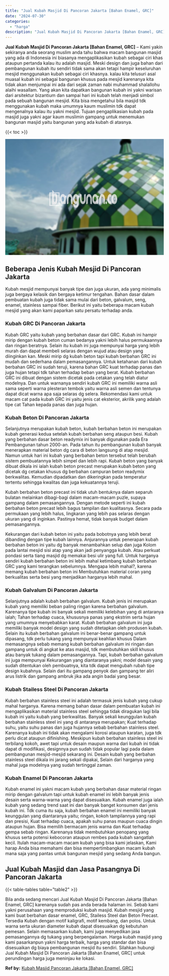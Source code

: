 ```yaml
---
title: "Jual Kubah Masjid Di Pancoran Jakarta [Bahan Enamel, GRC]"
date: "2024-07-30"
categories: 
  - "harga"
description: "Jual Kubah Masjid Di Pancoran Jakarta [Bahan Enamel, GRC]. Bila anda sedang mencari Jual Kubah Masjid Di Pancoran Jakarta [Bahan Enamel, GRC] karenanya sud..."
---
```


**Jual Kubah Masjid Di Pancoran Jakarta \[Bahan Enamel, GRC\]** – Kami yakin sekiranya anda seorang muslim anda tahu bahwa macam bangunan masjid yang ada di Indonesia ini biasanya mengaplikasikan kubah sebagai ciri khas ataupun pertanda kalau itu adalah masjid. Meski design dan juga bahan dari pembangunan kubah itu sendiri tidak sama akan tetapi hampir keseluruhan mesjid menggunakan kubah sebagai ciri khasnya. kalau kita telusuri asal muasal kubah ini sebagai bangunan khusus pada mesjid karenanya kita tidak akan menjumpai ini ada dari sejak zaman nabi muhammad shalallohu alaihi wasallam. Yang akan kita dapatkan bangunan kubah ini yakni warisan dari arsitektur bizantium dan sampai hari ini kubah telah menjadi simbol pada sebuah bangunan mesjid. Kita bisa mengetahui bila masjid tdk menggunakan kubah maka umumnya kaum muslimin tdk dapat mengenalnya kalau itu yakni mesjid. Tujuan pengaplikasian kubah pada masjid juga yakni agar kaum muslimin gampang untuk menemukan bangunan masjid yaitu bangunan yang ada kubah di atasnya.

{{< toc >}}

![Jual Kubah Masjid Di Pancoran Jakarta [Bahan Enamel, GRC]](/images/jual-kubah-masjid-06.png)

## Beberapa Jenis Kubah Mesjid Di Pancoran Jakarta

Kubah mesjid mempunyai banyak tipe dan juga ukuran, ada yang minimalis juga bergaya kelasik dan bergaya ketimur tengahan. Bahan dasar dalam pembuatan kubah juga tidak sama mulai dari beton, galvalum, seng, enamel, stainless sampai fiber. Berikut ini yaitu beberapa macam kubah mesjid yang akan kami paparkan satu persatu terhadap anda.

### Kubah GRC Di Pancoran Jakarta

Kubah GRC yaitu kubah yang berbahan dasar dari GRC. Kubah ini hampir mirip dengan kubah beton cuman bedanya yakni lebih halus permukaannya dan ringan beratnya. Selain itu kubah ini juga mempunyai harga yang lebih murah dan dapat membeli selaras dengan wujud atau design yang diinginkan kan. Meski mirip dg kubah beton tapi kubah berbahan GRC ini mudah dan sederhana dalam pemasangannya. Untuk ketahanan dari kubah berbahan GRC ini sudah teruji, karena bahan GRC kuat terhadap panas dan juga hujan tetapi tdk tahan terhadap beban yang berat. Kubah berbahan GRC ini dibuat dengan sistem dicetak pada cetakan yang telah diatur modelnya. Dan untuk warnanya sendiri kubah GRC ini memiliki warna asli sama seperti warna plesteran tembok yaitu warna asli semen dan tentunya dapat dicat warna apa saja selaras dg selera. Rekomendasi kami untuk macam cat pada kubah GRC ini yaitu jenis cat eksterior, akrilik yang adalah tipe cat Tahan kepada panas dan juga hujan.

### Kubah Beton Di Pancoran Jakarta

Selanjutnya merupakan kubah beton, kubah berbahan beton ini merupakan kubah generasi kedua setelah kubah berbahan seng ataupun besi. Kubah yang berbahan dasar beton readymix ini banyak digunakan pada Era Pembangunan tahun 2000-an. Pada tahun itu pembangunan kubah banyak menerapkan material beton dg cara di beton langsung di atap mesjid. Namun untuk hari ini kubah yang berbahan beton tersebut telah berubah sistem pembuatannya lebih simpel dan lebih rapi. Kubah beton yang banyak dibuat dikala ini ialah kubah beton precast merupakan kubah beton yang dicetak dg cetakan khusus dg berbahan campuran beton readymix berkwalitas. Kemudian dipadatkan dan dikeringkan pada temperatur tertentu sehingga kwalitas dan juga kekuatannya teruji.

Kubah berbahan beton precast ini tidak utuh bentuknya dalam separuh bulatan melainkan dibagi-bagi dalam macam-macam puzle, supaya gampang dalam pemasangannya. Dengan metode seperti ini kubah berbahan beton precast lebih bagus tampilan dan kualitasnya. Secara pada permukaan yang lebih halus, lingkaran yang lebih pas selaras dengan ukuran yang di inginkan. Pastinya hemat, tidak banyak budget dalam pemasangannya.

Kekurangan dari kubah beton ini yaitu pada bobotnya yang lebih berat dibanding dengan tipe kubah lainnya. Anjurannya untuk penerapan kubah berbahan beton ini yaitu dg banyak menambahkan selup dan juga Kolom pada lantai mesjid sisi atap yang akan jadi penyangga kubah. Atau perkuat pondasi serta tiang masjid dg memakai besi ulir yang full. Untuk harganya sendiri kubah berbahan beton ini lebih mahal ketimbang kubah berbahan GRC yang kami terangkan sebelumnya. Mengapa lebih mahal?, karena memang kubah berbahan beton ini Membutuhkan material coran yang berkualitas serta besi yang menjadikan harganya lebih mahal.

### Kubah Galvalum Di Pancoran Jakarta

Selanjutnya adalah kubah berbahan galvalum. Kubah jenis ini merupakan kubah yang memiliki beban paling ringan karena berbahan galvalum. Karenanya tipe kubah ini banyak sekali memiliki kelebihan yang di antaranya ialah; Tahan terhadap cuaca, khususnya panas yang ekstrim serta hujan yang umumnya menyebabkan karat. Kubah berbahan galvalum ini juga memiliki banyak model design yang sudah ditetapkan oleh produsen kubah. Selain itu kubah berbahan galvalum ini benar-benar gampang untuk dipasang, tdk perlu tukang yang mempunyai keahlian khusus Dalam memasangnya sebab memang kubah berbahan galvalum ini ringan dan gampang untuk di angkat ke atas masjid, tdk membutuhkan skill khusus atau banyak tukang dalam pemasangannya. Tapi, kubah berbahan galvalum ini juga mempunyai Kekurangan yang diantaranya yakni; model desain yang sudah ditentukan oleh pembuatnya, kita tdk dapat mengubah rubah tipe design kubahnya. Selain dari itu gampang penyok dan gampang ter aliri arus listrik dan gampang ambruk jika ada angin badai yang besar.

### Kubah Stailess Steel Di Pancoran Jakarta

Kubah berbahan stainless steel ini adalah termasuk jenis kubah yang cukup mahal harganya. Karena memang bahan dasar dalam pembuatan kubah ini mengaplikasikan material stainless steel sehingga tidak diragukan lagi bila kubah ini yaitu kubah yang berkwalitas. Banyak sekali keunggulan kubah berbahan stainless steel ini yang di antaranya merupakan; Kuat terhadap suhu, yaitu suhu panas dan juga hujannya sebab berbahan stainless steel. Karenanya kubah ini tidak akan mengalami korosi ataupun karatan, juga tdk perlu dicat ataupun difinishing. Meskipun kubah berbahan stainless steel ini terbilang kokoh, awet tapi untuk desain maupun warna dari kubah ini tidak dapat di modifikasi, designnya pun sudah tidak popular lagi pada dalam pembangunan mesjid-mesjid sekarang ini. Desain kubah yang berbahan stainless steel dikala ini jarang sekali dipakai, Selain dari harganya yang mahal juga modelnya yang sudah tertinggal zaman.

### Kubah Enamel Di Pancoran Jakarta

Kubah enamel ini yakni macam kubah yang berbahan dasar material ringan mirip dengan galvalum tapi untuk kubah enamel ini lebih banyak jenis desain serta warna-warna yang dapat disesuaikan. Kubah enamel juga ialah kubah yang sedang trend saat ini dan banyak banget konsumen dari jenis kubah ini. Tdk cuma itu saja, kubah berbahan enamel ini memiliki banyak keunggulan yang diantaranya yaitu; ringan, kokoh tampilannya yang rapi dan presisi, Kuat terhadap cuaca, apakah suhu panas maupun cuaca dingin ataupun hujan. Bisa memilih bermacam jenis warna dan Kuat terhadap gempa sebab ringan. Karenanya tidak membutuhkan penopang yang khusus serta potensi kebocoran ataupun rembes pada kubah sangatlah kecil. Itulah macam-macam macam kubah yang bisa kami jelaskan, Kami harap Anda bisa memahami dan bisa mempertimbangkan macam kubah mana saja yang pantas untuk bangunan mesjid yang sedang Anda bangun.

## Jual Kubah Masjid dan Jasa Pasangnya Di Pancoran Jakarta

{{< table-tables table="table2" >}}

Bila anda sedang mencari Jual Kubah Masjid Di Pancoran Jakarta \[Bahan Enamel, GRC\] karenanya sudah pas anda berada halaman ini. Sebab kami yakni perusahaan yang memproduksi kubah masjid. Kubah mesjid yang kami buat berbahan dasar enamel, GRC, Stailess Steel dan Beton Precast. Tersedia Kubah dengan motif kaligrafi, motif kembang, dan polos. Untuk warna serta ukuran diameter kubah dapat disesuaikan dg kebutuhan pemesan. Selain memasarkan kubah, kami juga menyedikan jasa pemasangannya dg tukang yang berpengalaman. Harga kubah masjid yang kami pasarkanpun yakni harga terbaik, harga yang standar dan bisa disesuaikan dg biaya pembangunan mesjid itu sendiri. Silahkan hubungi Jual Kubah Masjid Di Pancoran Jakarta \[Bahan Enamel, GRC\] untuk perundingan harga juga meninjau ke lokasi.

**Ref by:** [Kubah Masjid Pancoran Jakarta [Bahan Enamel, GRC]](https://id.wikipedia.org/wiki/Kubah)
